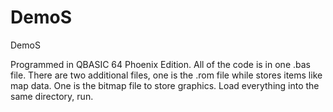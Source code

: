 # DemoS
DemoS

Programmed in QBASIC 64 Phoenix Edition. All of the code is in one .bas file. There are two additional files, one is the .rom file while stores items like map data. One is the bitmap file to store graphics. Load everything into the same directory, run.
